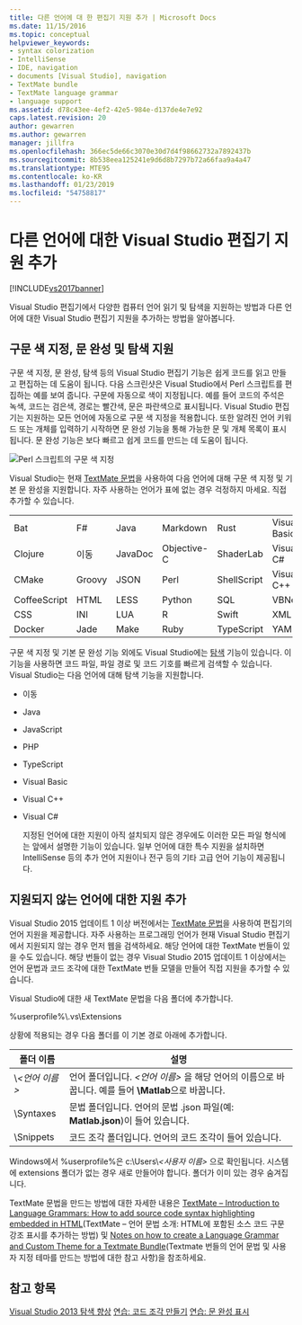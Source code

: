 ```yaml
---
title: 다른 언어에 대 한 편집기 지원 추가 | Microsoft Docs
ms.date: 11/15/2016
ms.topic: conceptual
helpviewer_keywords:
- syntax colorization
- IntelliSense
- IDE, navigation
- documents [Visual Studio], navigation
- TextMate bundle
- TextMate language grammar
- language support
ms.assetid: d78c43ee-4ef2-42e5-984e-d137de4e7e92
caps.latest.revision: 20
author: gewarren
ms.author: gewarren
manager: jillfra
ms.openlocfilehash: 366ec5de66c3070e30d7d4f98662732a7892437b
ms.sourcegitcommit: 8b538eea125241e9d6d8b7297b72a66faa9a4a47
ms.translationtype: MTE95
ms.contentlocale: ko-KR
ms.lasthandoff: 01/23/2019
ms.locfileid: "54758817"
---
```

# <a name="adding-visual-studio-editor-support-for-other-languages"></a>다른 언어에 대한 Visual Studio 편집기 지원 추가
[!INCLUDE[vs2017banner](../includes/vs2017banner.md)]

Visual Studio 편집기에서 다양한 컴퓨터 언어 읽기 및 탐색을 지원하는 방법과 다른 언어에 대한 Visual Studio 편집기 지원을 추가하는 방법을 알아봅니다.

## <a name="syntax-colorization-statement-completion-and-navigate-to-support"></a>구문 색 지정, 문 완성 및 탐색 지원
 구문 색 지정, 문 완성, 탐색 등의 Visual Studio 편집기 기능은 쉽게 코드를 읽고 만들고 편집하는 데 도움이 됩니다. 다음 스크린샷은 Visual Studio에서 Perl 스크립트를 편집하는 예를 보여 줍니다. 구문에 자동으로 색이 지정됩니다. 예를 들어 코드의 주석은 녹색, 코드는 검은색, 경로는 빨간색, 문은 파란색으로 표시됩니다. Visual Studio 편집기는 지원하는 모든 언어에 자동으로 구문 색 지정을 적용합니다. 또한 알려진 언어 키워드 또는 개체를 입력하기 시작하면 문 완성 기능을 통해 가능한 문 및 개체 목록이 표시됩니다. 문 완성 기능은 보다 빠르고 쉽게 코드를 만드는 데 도움이 됩니다.

 ![Perl 스크립트의 구문 색 지정](../ide/media/vside-perledit.png "VSIDE_PerlEdit")

 Visual Studio는 현재 [TextMate 문법](https://manual.macromates.com/en/language_grammars)을 사용하여 다음 언어에 대해 구문 색 지정 및 기본 문 완성을 지원합니다. 자주 사용하는 언어가 표에 없는 경우 걱정하지 마세요. 직접 추가할 수 있습니다.

|||||||
|-|-|-|-|-|-|
|Bat|F#|Java|Markdown|Rust|Visual Basic|
|Clojure|이동|JavaDoc|Objective-C|ShaderLab|Visual C#|
|CMake|Groovy|JSON|Perl|ShellScript|Visual C++|
|CoffeeScript|HTML|LESS|Python|SQL|VBNet|
|CSS|INI|LUA|R|Swift|XML|
|Docker|Jade|Make|Ruby|TypeScript|YAML|

 구문 색 지정 및 기본 문 완성 기능 외에도 Visual Studio에는 [탐색](https://blogs.msdn.microsoft.com/benwilli/2015/04/09/visual-studio-tip-3-use-navigate-to/) 기능이 있습니다. 이 기능을 사용하면 코드 파일, 파일 경로 및 코드 기호를 빠르게 검색할 수 있습니다. Visual Studio는 다음 언어에 대해 탐색 기능을 지원합니다.

- 이동

- Java

- JavaScript

- PHP

- TypeScript

- Visual Basic

- Visual C++

- Visual C#

  지정된 언어에 대한 지원이 아직 설치되지 않은 경우에도 이러한 모든 파일 형식에는 앞에서 설명한 기능이 있습니다. 일부 언어에 대한 특수 지원을 설치하면 IntelliSense 등의 추가 언어 지원이나 전구 등의 기타 고급 언어 기능이 제공됩니다.

## <a name="adding-support-for-non-supported-languages"></a>지원되지 않는 언어에 대한 지원 추가
 Visual Studio 2015 업데이트 1 이상 버전에서는 [TextMate 문법](https://manual.macromates.com/en/language_grammars)을 사용하여 편집기의 언어 지원을 제공합니다. 자주 사용하는 프로그래밍 언어가 현재 Visual Studio 편집기에서 지원되지 않는 경우 먼저 웹을 검색하세요. 해당 언어에 대한 TextMate 번들이 있을 수도 있습니다. 해당 번들이 없는 경우 Visual Studio 2015 업데이트 1 이상에서는 언어 문법과 코드 조각에 대한 TextMate 번들 모델을 만들어 직접 지원을 추가할 수 있습니다.

 Visual Studio에 대한 새 TextMate 문법을 다음 폴더에 추가합니다.

 %userprofile%\\.vs\Extensions

 상황에 적용되는 경우 다음 폴더를 이 기본 경로 아래에 추가합니다.

|폴더 이름|설명|
|-----------------|-----------------|
|\\*\<언어 이름>*|언어 폴더입니다. *\<언어 이름>* 을 해당 언어의 이름으로 바꿉니다. 예를 들어 **\Matlab**으로 바꿉니다.|
|\Syntaxes|문법 폴더입니다. 언어의 문법 .json 파일(예: **Matlab.json**)이 들어 있습니다.|
|\Snippets|코드 조각 폴더입니다. 언어의 코드 조각이 들어 있습니다.|

 Windows에서 %userprofile%은 c:\Users\\*\<사용자 이름>* 으로 확인됩니다. 시스템에 extensions 폴더가 없는 경우 새로 만들어야 합니다. 폴더가 이미 있는 경우 숨겨집니다.

 TextMate 문법을 만드는 방법에 대한 자세한 내용은 [TextMate – Introduction to Language Grammars: How to add source code syntax highlighting embedded in HTML](https://developmentality.wordpress.com/2011/02/08/textmate-introduction-to-language-grammars/)(TextMate – 언어 문법 소개: HTML에 포함된 소스 코드 구문 강조 표시를 추가하는 방법) 및 [Notes on how to create a Language Grammar and Custom Theme for a Textmate Bundle](https://benparizek.com/notebook/notes-on-how-to-create-a-language-grammar-and-custom-theme-for-a-textmate-bundle)(Textmate 번들의 언어 문법 및 사용자 지정 테마를 만드는 방법에 대한 참고 사항)을 참조하세요.

## <a name="see-also"></a>참고 항목
 [Visual Studio 2013 탐색 향상](https://blogs.msdn.microsoft.com/mvpawardprogram/2013/10/22/visual-studio-2013-navigate-to-improvements/) [연습: 코드 조각 만들기](../ide/walkthrough-creating-a-code-snippet.md) [연습: 문 완성 표시](../extensibility/walkthrough-displaying-statement-completion.md)
